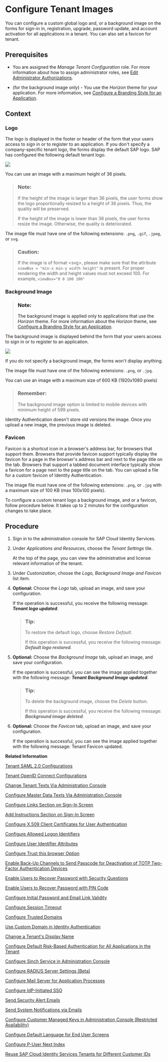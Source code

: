<!-- loio8742046ee4604bb6b3907beb5c6d9254 -->

# Configure Tenant Images

You can configure a custom global logo and, or a background image on the forms for sign-in in, registration, upgrade, password update, and account activation for all applications in a tenant. You can also set a favicon for tenant.



<a name="loio8742046ee4604bb6b3907beb5c6d9254__prereq_mxs_lzf_ppb"/>

## Prerequisites

-   You are assigned the *Manage Tenant Configuration* role. For more information about how to assign administrator roles, see [Edit Administrator Authorizations](edit-administrator-authorizations-86ee374.md).

-   \(for the background image only\) - You use the *Horizon* theme for your application. For more information, see [Configure a Branding Style for an Application](configure-a-branding-style-for-an-application-32f8d33.md).



<a name="loio8742046ee4604bb6b3907beb5c6d9254__context_w4c_nzf_ppb"/>

## Context



### Logo

The logo is displayed in the footer or header of the form that your users access to sign in or to register to an application. If you don't specify a company-specific tenant logo, the forms display the default SAP logo. SAP has configured the following default tenant logo.

![](images/Default_tenant_logo_6170d47.png)

You can use an image with a maximum height of 36 pixels.

> ### Note:  
> If the height of the image is larger than 36 pixels, the user forms show the logo proportionally resized to a height of 36 pixels. Thus, the quality will be preserved.
> 
> If the height of the image is lower than 36 pixels, the user forms resize the image. Otherwise, the quality is deteriorated.

The image file must have one of the following extensions: `.png`, `.gif`, `.jpeg`, or `svg`.

> ### Caution:  
> If the image is of format <svg\>, please make sure that the attribute `viewBox = "min-x min-y width height"` is present. For proper rendering the width and height values must not exceed 100. For example, `viewBox="0 0 100 100"`



### Background Image

> ### Note:  
> The background image is applied only to applications that use the *Horizon* theme. For more information about the *Horizon* theme, see [Configure a Branding Style for an Application](configure-a-branding-style-for-an-application-32f8d33.md).

The background image is displayed behind the form that your users access to sign in or to register to an application.

![](images/Background_Image_c6f2dff.png)

If you do not specify a background image, the forms won't display anything.

The image file must have one of the following extensions: `.png`, or `.jpg`.

You can use an image with a maximum size of 600 KB \(1920x1080 pixels\)

> ### Remember:  
> The background image option is limited to mobile devices with minimum height of 599 pixels.

Identity Authentication doesn't store old versions the image. Once you upload a new image, the previous image is deleted.



### Favicon

Favicon is a shortcut icon in a browser's address bar, for browsers that support them. Browsers that provide favicon support typically display the favicon for a page in the browser's address bar and next to the page title on the tab. Browsers that support a tabbed document interface typically show a favicon for a page next to the page title on the tab. You can upload a file for a custom favicon of Identity Authentication.

The image file must have one of the following extensions: `.png`, or `.jpg` with a maximum size of 100 KB \(max 100x100 pixels\).

To configure a custom tenant logo a background image, and or a favicon, follow procedure below. It takes up to 2 minutes for the configuration changes to take place.



<a name="loio8742046ee4604bb6b3907beb5c6d9254__steps_dp2_hfl_vp"/>

## Procedure

1.  Sign in to the administration console for SAP Cloud Identity Services.

2.  Under *Applications and Resources*, choose the *Tenant Settings* tile.

    At the top of the page, you can view the administrative and license relevant information of the tenant.

3.  Under *Custonization*, choose the *Logo, Background Image and Favicon* list item.

4.  **Optional:** Choose the *Logo* tab, upload an image, and save your configuration.

    If the operation is successful, you receive the following message: ***Tenant logo updated***.

    > ### Tip:  
    > To restore the default logo, choose *Restore Default*.
    > 
    > If this operation is successful, you receive the following message: ***Default logo restored***.

5.  **Optional:** Choose the *Background Image* tab, upload an image, and save your configuration.

    If the operation is successful, you can see the image applied together with the following message: ***Tenant Background Image updated***.

    > ### Tip:  
    > To delete the background image, choose the *Delete* button.
    > 
    > If this operation is successful, you receive the following message: ***Background image deleted***.

6.  **Optional:** Choose the *Favicon* tab, upload an image, and save your configuration.

    If the operation is successful, you can see the image applied together with the following message: Tenant Favicon updated.


**Related Information**  


[Tenant SAML 2.0 Configurations](tenant-saml-2-0-configurations-e81a19b.md "You as a tenant administrator can view and download the tenant SAML 2.0 metadata. You can also change the name format and update your certificate used by the identity provider to digitally sign the messages for the applications.")

[Tenant OpenID Connect Configurations](tenant-openid-connect-configurations-3d6abcc.md "You as a tenant administrator can view and configure the tenant OpenID Connect configurations.")

[Change Tenant Texts Via Administration Console](change-tenant-texts-via-administration-console-c24b1d0.md "The change tenant texts option can be used to change the predefined texts and messages for end-user screens available per tenant in Identity Authentication via the administration console.")

[Configure Master Data Texts Via Administration Console](configure-master-data-texts-via-administration-console-c068ac9.md "The master data texts option can be used to configure the predefined master data for each resource in Identity Authentication via the administration console.")

[Configure Links Section on Sign-In Screen](configure-links-section-on-sign-in-screen-060c032.md "You can configure links to appear on the sign-in screen of your applications.")

[Add Instructions Section on Sign-In Screen](add-instructions-section-on-sign-in-screen-c9e717e.md "You can customize the sign-in screen of the Horizon theme with instructions for the user.")

[Configure X.509 Client Certificates for User Authentication](configure-x-509-client-certificates-for-user-authentication-52c7dcb.md "Tenant administrators can configure X.509 client certificates for user authentication as an alternative to authenticating with a user name and a password.")

[Configure Allowed Logon Identifiers](configure-allowed-logon-identifiers-3adf1ff.md "Tenant administrators can choose the allowed logon identifiers for the users.")

[Configure User Identifier Attributes](configure-user-identifier-attributes-8b9fa88.md "Tenant administrators can configure user identifier attributes as required and unique for the tenant.")

[Configure Trust this browser Option](configure-trust-this-browser-option-5b8377e.md "Tenant administrator can set the number of days for which the users won't get prompted for second-factor authentication, if they sign in from the same browser.")

[Enable Back-Up Channels to Send Passcode for Deactivation of TOTP Two-Factor Authentication Devices](enable-back-up-channels-to-send-passcode-for-deactivation-of-totp-two-factor-authenticati-782935e.md "Tenant administrator can configure back-up channels to send TOTP deactivation passcodes to the user.")

[Enable Users to Recover Password with Security Questions](enable-users-to-recover-password-with-security-questions-d9ae898.md "Users can choose to answer security questions to reset their password.")

[Enable Users to Recover Password with PIN Code](enable-users-to-recover-password-with-pin-code-046a235.md "Users can choose to provide PIN code to reset their password.")

[Configure Initial Password and Email Link Validity](configure-initial-password-and-email-link-validity-f8093f4.md "As a tenant administrator, you can configure the validity of the initial password and link sent to a user in the various application processes.")

[Configure Session Timeout](configure-session-timeout-5ca23e4.md "As a tenant administrator, you can configure when the session, created at the Identity Authentication tenant, expires.")

[Configure Trusted Domains](configure-trusted-domains-08fa1fe.md "Service providers that delegate authentication to Identity Authentication can protect their applications when using embedded frames, also called overlays, or when allowing user self-registration.")

[Use Custom Domain in Identity Authentication](use-custom-domain-in-identity-authentication-c4db840.md "Identity Authentication allows you to use a custom domain that is different from the default one (<tenant ID>.accounts.ondemand.com) - for example www.mytenant.com.")

[Change a Tenant's Display Name](change-a-tenant-s-display-name-a513c91.md "You can configure the tenant's name from the administration console for SAP Cloud Identity Services.")

[Configure Default Risk-Based Authentication for All Applications in the Tenant](configure-default-risk-based-authentication-for-all-applications-in-the-tenant-1aab51a.md#loio1aab51ae62b94f79b4c6dac7a00857c2 "You can define rules for authentication according to different risk factors and apply actions like Allow, Deny, and Two-Factor Authentication for all applications in a tenant.")

[Configure Sinch Service in Administration Console](configure-sinch-service-in-administration-console-3fdc9e1.md "Configure Sinch Service to enable Phone Verification via SMS or SMS Two-Factor Authentication in the administration console.")

[Configure RADIUS Server Settings \(Beta\)](configure-radius-server-settings-beta-03043ae.md "Configure Remote Authentication Dial-In User Service (RADIUS) server settings in the administration console for SAP Cloud Identity Services.")

[Configure Mail Server for Application Processes](configure-mail-server-for-application-processes-ccc7ba1.md "Configure mail server for the emails sent to the end users in the different application processes.")

[Configure IdP-Initiated SSO](configure-idp-initiated-sso-5d59caa.md)

[Send Security Alert Emails](send-security-alert-emails-c977464.md "Send security alert emails to end-users or administrators when changes in their accounts are made.")

[Send System Notifications via Emails](send-system-notifications-via-emails-aa04a8b.md "You can configure the administration console to send emails with information about expiring certificates, system notifications, new administrators, and new applications to specific email addresses or to the emails of all administrators.")

[Configure Customer Managed Keys in Administration Console \(Restricted Availability\)](configure-customer-managed-keys-in-administration-console-restricted-availability-fe6e30c.md "")

[Configure Default Language for End User Screens](configure-default-language-for-end-user-screens-2cb73c3.md "Select the language that the end user screen uses if the language of the browser isn’t in the list of supported languages.")

[Configure P-User Next Index](configure-p-user-next-index-045bb1c.md "Set the value for the P-user next index.")

[Reuse SAP Cloud Identity Services Tenants for Different Customer IDs](reuse-sap-cloud-identity-services-tenants-for-different-customer-ids-ebd0258.md "You as a tenant administrator can reuse an existing tenant for configurations and automated subscriptions.")

